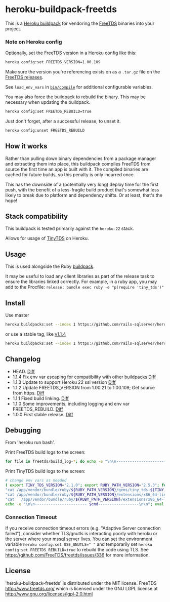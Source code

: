 heroku-buildpack-freetds
=================================

This is a [Heroku buildpack](http://devcenter.heroku.com/articles/buildpacks) for vendoring
the [FreeTDS](http://www.freetds.org/) binaries into your project.

### Note on Heroku config

Optionally, set the FreeTDS version in a Heroku config like this:

```bash
heroku config:set FREETDS_VERSION=1.00.109
```

Make sure the version you're referencing exists on as a `.tar.gz` file on the [FreeTDS releases](ftp://ftp.freetds.org/pub/freetds/stable/).

See `load_env_vars` in [`bin/compile`](bin/compile) for additional configurable variables.

You may also force the buildpack to rebuild the binary. This may be necessary when updating the buildpack.

```bash
heroku config:set FREETDS_REBUILD=true
```

Just don't forget, after a successful release, to unset it.

```bash
heroku config:unset FREETDS_REBUILD
```

## How it works

Rather than pulling down binary dependencies from a package manager and extracting them into place,
this buildpack compiles FreeTDS from source the first time an app is built with it.
The compiled binaries are cached for future builds, so this penalty is only incurred once.

This has the downside of a (potentially very long) deploy time for the first push,
with the benefit of a less-fragile build product that's somewhat less likely to break due to platform and dependency shifts.
Or at least, that's the hope!

## Stack compatibility

This buildpack is tested primarily against the `heroku-22` stack.

Allows for usage of [TinyTDS](https://github.com/rails-sqlserver/tiny_tds) on Heroku.

## Usage

This is used alongside the Ruby [buildpack](https://github.com/heroku/heroku-buildpack-ruby).

It may be useful to load any client libraries as part of the release task to ensure the libraries
linked correctly. For example, in a ruby app, you may add to the Procfile: `release: bundle exec ruby -e "p(require 'tiny_tds')"`

## Install

Use master

```bash
heroku buildpacks:set --index 1 https://github.com/rails-sqlserver/heroku-buildpack-freetds
```

or use a stable tag, like [v1.1.4](https://github.com/rails-sqlserver/heroku-buildpack-freetds/tree/v1.1.4)

```bash
heroku buildpacks:set --index 1 https://github.com/rails-sqlserver/heroku-buildpack-freetds#v1.1.4
```

## Changelog

- HEAD. [Diff](https://github.com/rails-sqlserver/heroku-buildpack-freetds/compare/v1.1.4...master)
- 1.1.4 Fix env var escaping for compatibility with other buildpacks [Diff](https://github.com/rails-sqlserver/heroku-buildpack-freetds/compare/v1.1.3...v.1.1.4)
- 1.1.3 Update to support Heroku 22 ssl version [Diff](https://github.com/rails-sqlserver/heroku-buildpack-freetds/compare/v1.1.2...v.1.1.3)
- 1.1.2 Update FREETDS_VERSION from 1.00.21 to 1.00.109; Get source from https. [Diff](https://github.com/rails-sqlserver/heroku-buildpack-freetds/compare/v1.1.1...v1.1.2)
- 1.1.1 Fixed build linking. [Diff](https://github.com/rails-sqlserver/heroku-buildpack-freetds/compare/v1.1.0...v1.1.1)
- 1.1.0 Some improvements, including logging and env var FREETDS_REBUILD. [Diff](https://github.com/rails-sqlserver/heroku-buildpack-freetds/compare/v1.0.0...v1.1.0)
- 1.0.0 First stable release. [Diff](https://github.com/rails-sqlserver/heroku-buildpack-freetds/compare/d17ff27906644d0581e0654cd337562c20dcafe9...v1.0.0)

## Debugging

From 'heroku run bash'.

Print FreeTDS build logs to the screen:

```bash
for file in freetds/build_log-*; do echo -e "\n\n----------------------- $file------------------\n\n"; cat "$file"; done
```

Print TinyTDS build logs to the screen:

```bash
# change env vars as needed
( export TINY_TDS_VERSION="2.1.0"; export RUBY_PATH_VERSION="2.5.3"; for cmd in "ld /app/vendor/bundle/ruby/2.5.0/gems/tiny_tds-${TINY_TDS_VERSION}/lib/tiny_tds/tiny_tds.so" \
"cat /app/vendor/bundle/ruby/${RUBY_PATH_VERSION}/gems/tiny_tds-${TINY_TDS_VERSION}/ext/tiny_tds/Makefile" \
"cat /app/vendor/bundle/ruby/${RUBY_PATH_VERSION}/extensions/x86_64-linux/${RUBY_PATH_VERSION}-static/tiny_tds-${TINY_TDS_VERSION}/gem_make.out" \
"cat   /app/vendor/bundle/ruby/${RUBY_PATH_VERSION}/extensions/x86_64-linux/${RUBY_PATH_VERSION}-static/tiny_tds-${TINY_TDS_VERSION}/mkmf.log" ; do
echo -e "\n\n----------------------- $cmd------------------\n\n"; eval "$cmd"; done ; )
```

### Connection Timeout
If you receive connection timeout errors (e.g. "Adaptive Server connection failed"), consider whether TLS/gnutls is interacting poorly with heroku or the server where your mssql server lives.  You can set the environment variable `heroku config:set USE_GNUTLS=" "` and temporarily set `heroku config:set FREETDS_REBUILD=true` to rebuild the code using TLS.  See https://github.com/FreeTDS/freetds/issues/336 for more information.

License
-------

'heroku-buildpack-freetds' is distributed under the MIT license.
FreeTDS http://www.freetds.org/ which is licensed under the GNU LGPL license at http://www.gnu.org/licenses/lgpl-2.0.html
